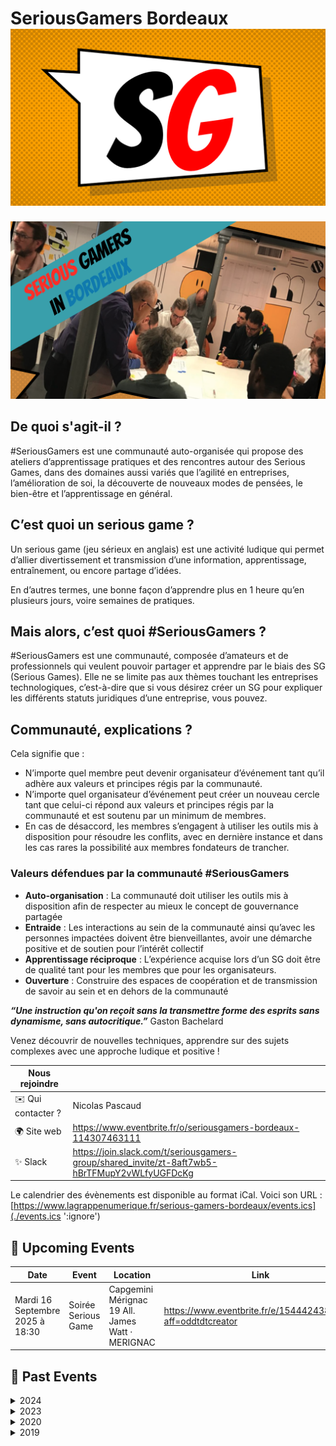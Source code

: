 # SeriousGamers Bordeaux ![Logo SG](./LogoSG.png ':size=100')

![SG Bordeaux](./SG%20Bdx.png)

## De quoi s'agit-il ? 

#SeriousGamers est une communauté auto-organisée qui propose des ateliers d’apprentissage pratiques et des rencontres autour des Serious Games, dans des domaines aussi variés que l’agilité en entreprises, l’amélioration de soi, la découverte de nouveaux modes de pensées, le bien-être et l’apprentissage en général.

## C’est quoi un serious game ?

Un serious game (jeu sérieux en anglais) est une activité ludique qui permet d’allier divertissement et transmission d’une information, apprentissage, entraînement, ou encore partage d’idées.

En d’autres termes, une bonne façon d’apprendre plus en 1 heure qu’en plusieurs jours, voire semaines de pratiques.

## Mais alors, c’est quoi #SeriousGamers ?

#SeriousGamers est une communauté, composée d’amateurs et de professionnels qui veulent pouvoir partager et apprendre par le biais des SG (Serious Games). Elle ne se limite pas aux thèmes touchant les entreprises technologiques, c’est-à-dire que si vous désirez créer un SG pour expliquer les différents statuts juridiques d’une entreprise, vous pouvez.

## Communauté, explications ?

Cela signifie que :

- N’importe quel membre peut devenir organisateur d’événement tant qu’il adhère aux valeurs et principes régis par la communauté.
- N’importe quel organisateur d’événement peut créer un nouveau cercle tant que celui-ci répond aux valeurs et principes régis par la communauté et est soutenu par un minimum de membres.
- En cas de désaccord, les membres s’engagent à utiliser les outils mis à disposition pour résoudre les conflits, avec en dernière instance et dans les cas rares la possibilité aux membres fondateurs de trancher.

### Valeurs défendues par la communauté #SeriousGamers

- **Auto-organisation** : La communauté doit utiliser les outils mis à disposition afin de respecter au mieux le concept de gouvernance partagée
- **Entraide** : Les interactions au sein de la communauté ainsi qu’avec les personnes impactées doivent être bienveillantes, avoir une démarche positive et de soutien pour l’intérêt collectif
- **Apprentissage réciproque** : L’expérience acquise lors d’un SG doit être de qualité tant pour les membres que pour les organisateurs.
- **Ouverture** : Construire des espaces de coopération et de transmission de savoir au sein et en dehors de la communauté

**_“Une instruction qu'on reçoit sans la transmettre forme des esprits sans dynamisme, sans autocritique.”_** Gaston Bachelard

Venez découvrir de nouvelles techniques, apprendre sur des sujets complexes avec une approche ludique et positive !


| Nous rejoindre |  |
| ------------------------------ | --- |
| ✉️ Qui contacter ?             | Nicolas Pascaud |
| 🌍 Site web                    | https://www.eventbrite.fr/o/seriousgamers-bordeaux-114307463111 |
| ✨ Slack                       | https://join.slack.com/t/seriousgamers-group/shared_invite/zt-8aft7wb5-hBrTFMupY2vWLfyUGFDcKg |

Le calendrier des évènements est disponible au format iCal.
Voici son URL : [https://www.lagrappenumerique.fr/serious-gamers-bordeaux/events.ics](./events.ics ':ignore')

<!-- EVENTS:START -->
## 📅 Upcoming Events

| Date | Event | Location | Link |
|------|--------|----------|------|
| Mardi 16 Septembre 2025 à 18:30 | Soirée Serious Game | Capgemini Mérignac 19 All. James Watt · MERIGNAC | https://www.eventbrite.fr/e/1544424387919?aff=oddtdtcreator |
<!-- EVENTS:END -->


<!-- EVENTS:START -->
## 📆 Past Events

<details>
<summary>2024</summary>

| Date | Event | Location | Link |
|------|--------|----------|------|
| Jeudi 07 novembre 2024 à 18:30 | 🌟 Wicked AI: Relevez les défis de demain dans un monde BANI 🌟 | 44 Rue Barreyre, Bordeaux | https://www.meetup.com/seriousgamers-bordeaux/events/304141350/ |
| Jeudi 26 septembre 2024 à 18:30 | 🌟 L’Art de la ruse à travers les 36 Stratagèmes de Sun Tzu 🌟 | 44 Rue Barreyre, Bordeaux | https://www.meetup.com/seriousgamers-bordeaux/events/303328122/ |
| Jeudi 20 juin 2024 à 18:30 | 🌟 Révéler les besoins cachés derrières nos émotions | 44 Rue Barreyre, Bordeaux | https://www.meetup.com/seriousgamers-bordeaux/events/301436123/ |
| Mercredi 29 mai 2024 à 18:30 | Biais cognitifs : Qui sera le plus diabolique ? | 44 Rue Barreyre, Bordeaux | https://www.meetup.com/seriousgamers-bordeaux/events/300994730/ |
| Jeudi 11 avril 2024 à 18:30 | 🌟 Forgez une super équipe : Un voyage au cœur de votre équipe | 44 Rue Barreyre, Bordeaux | https://www.meetup.com/seriousgamers-bordeaux/events/299889329/ |
| Mardi 05 mars 2024 à 18:30 | 🌟 Seriousgamers Bordeaux : Libérez-vous des dépendances inutiles ! #LERUN ⛓️ | 44 Rue Barreyre, Bordeaux | https://www.meetup.com/seriousgamers-bordeaux/events/299309570/ |
| Mardi 06 février 2024 à 18:30 | 🦴🔥 Explorons les profondeurs de la langue préhistorique au Conseil de pierre ! | 44 Rue Barreyre, Bordeaux | https://www.meetup.com/seriousgamers-bordeaux/events/298714007/ |
</details>

<details>
<summary>2023</summary>

| Date | Event | Location | Link |
|------|--------|----------|------|
| Mardi 05 décembre 2023 à 18:30 | 🚀🔍 Prêts pour l'Aventure Anti-Sabotage ? Rejoignez-nous ! 🔍🚀 | 44 Rue Barreyre, Bordeaux | https://www.meetup.com/seriousgamers-bordeaux/events/297547006/ |
| Mardi 07 novembre 2023 à 18:30 | #LaFabrik : Explorez le Futur du Recrutement avec un Nouveau Serious Game ! 🚀 | 44 Rue Barreyre, Bordeaux | https://www.meetup.com/seriousgamers-bordeaux/events/296908673/ |
| Mardi 03 octobre 2023 à 18:30 | Au-delà des Guimauves : Décortiquons l'utilité des Serious Games 🚀🎮 | 44 Rue Barreyre, Bordeaux | https://www.meetup.com/seriousgamers-bordeaux/events/296187117/ |
| Mardi 04 juillet 2023 à 18:30 | Le jeux de rôle, un outil au service de l'équipe - LERUN #8 | 44 Rue Barreyre, Bordeaux | https://www.meetup.com/seriousgamers-bordeaux/events/294429317/ |
| Mardi 06 juin 2023 à 18:30 | La vie d'une équipe, de sa formation à sa dissolution - LERUN #7 | 44 Rue Barreyre, Bordeaux | https://www.meetup.com/seriousgamers-bordeaux/events/293761300/ |
| Mardi 02 mai 2023 à 18:30 | Les émotions aux commandes - LERUN #6 | 44 Rue Barreyre, Bordeaux | https://www.meetup.com/seriousgamers-bordeaux/events/292870423/ |
| Mardi 28 mars 2023 à 18:30 | Devenir les maîtres dans l'art du feedback - LERUN #5 | 44 Rue Barreyre, Bordeaux | https://www.meetup.com/seriousgamers-bordeaux/events/292129611/ |
</details>

<details>
<summary>2020</summary>

| Date | Event | Location | Link |
|------|--------|----------|------|
| Jeudi 16 avril 2020 à 18:00 | SERIOUS GAMERS BORDEAUX LELAB#5 : Testons les liberating structures | Online | https://www.meetup.com/seriousgamers-bordeaux/events/269968439/ |
| Mercredi 05 février 2020 à 19:00 | SERIOUS GAMERS BORDEAUX - Pratiquez la Communication Non Violente - LELAB #4 | , Bordeaux | https://www.meetup.com/seriousgamers-bordeaux/events/268082169/ |
</details>

<details>
<summary>2019</summary>

| Date | Event | Location | Link |
|------|--------|----------|------|
| Mardi 17 décembre 2019 à 19:30 | SERIOUS GAMERS BORDEAUX - #LELAB Episode #3 | 68 Bis Av. Jean Jaurès, Cenon | https://www.meetup.com/seriousgamers-bordeaux/events/266780381/ |
| Mardi 22 octobre 2019 à 19:00 | SERIOUS GAMERS BORDEAUX - Testons des Serious Games #LELAB Episode #2 | 12 Rue des Faussets, Bordeaux | https://www.meetup.com/seriousgamers-bordeaux/events/265507162/ |
| Lundi 23 septembre 2019 à 19:00 | SERIOUS GAMERS BORDEAUX - LELAB Episode #1 | 12 Rue des Faussets, Bordeaux | https://www.meetup.com/seriousgamers-bordeaux/events/264517005/ |
| Mardi 25 juin 2019 à 19:00 | SERIOUS GAMERS BORDEAUX - LAFABRIK #2 | 12 Rue des Faussets, Bordeaux | https://www.meetup.com/seriousgamers-bordeaux/events/262090300/ |
| Mardi 04 juin 2019 à 19:00 | SERIOUS GAMERS BORDEAUX - 1h30 pour construire un serious game - LAFABRIK #1 | 12 Rue des Faussets, Bordeaux | https://www.meetup.com/seriousgamers-bordeaux/events/261255186/ |
</details>
<!-- EVENTS:END -->
